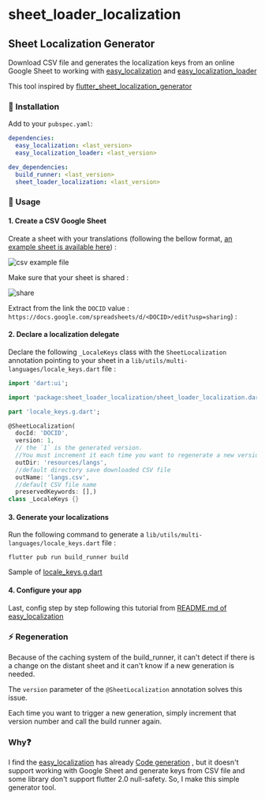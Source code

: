 # sheet_loader_localization

## Sheet Localization Generator

Download CSV file and generates the localization keys from an online Google Sheet to working
with [easy_localization](https://pub.dev/packages/easy_localization)
and [easy_localization_loader](https://pub.dev/packages/easy_localization_loader)

This tool inspired
by [flutter_sheet_localization_generator](https://pub.dev/packages/flutter_sheet_localization_generator)

### 🔩 Installation

Add to your `pubspec.yaml`:

```yaml
dependencies:
  easy_localization: <last_version>
  easy_localization_loader: <last_version>

dev_dependencies:
  build_runner: <last_version>
  sheet_loader_localization: <last_version>
```

### 🔌 Usage

#### 1. Create a CSV Google Sheet

Create a sheet with your translations (following the bellow
format, [an example sheet is available here](https://docs.google.com/spreadsheets/d/1v2Y3e0Uvn0JTwHvsduNT70u7Fy9TG43DIcZYJxPu1ZA/edit?usp=sharing)) :

![csv example file](https://github.com/Hoang-Nguyenn/sheet_loader_localization/raw/main/csv_example.png)

Make sure that your sheet is shared :

![share](https://github.com/Hoang-Nguyenn/sheet_loader_localization/raw/main/share.png)

Extract from the link the `DOCID`
value : `https://docs.google.com/spreadsheets/d/<DOCID>/edit?usp=sharing`) :

#### 2. Declare a localization delegate

Declare the following `_LocaleKeys` class with the `SheetLocalization` annotation pointing to your
sheet in a `lib/utils/multi-languages/locale_keys.dart` file :

```dart
import 'dart:ui';

import 'package:sheet_loader_localization/sheet_loader_localization.dart';

part 'locale_keys.g.dart';

@SheetLocalization(
  docId: 'DOCID',
  version: 1,
  // the `1` is the generated version.
  //You must increment it each time you want to regenerate a new version of the labels.
  outDir: 'resources/langs',
  //default directory save downloaded CSV file
  outName: 'langs.csv',
  //default CSV file name
  preservedKeywords: [],)
class _LocaleKeys {}
```

#### 3. Generate your localizations

Run the following command to generate a `lib/utils/multi-languages/locale_keys.dart` file :

```
flutter pub run build_runner build
```

Sample
of [locale_keys.g.dart](https://github.com/Hoang-Nguyenn/sheet_loader_localization/blob/main/example/lib/utils/multi-languages/locale_keys.g.dart)

#### 4. Configure your app

Last, config step by step following this tutorial
from [README.md of easy_localization ](https://github.com/aissat/easy_localization/blob/develop/README.md)

### ⚡ Regeneration

Because of the caching system of the build_runner, it can't detect if there is a change on the
distant sheet and it can't know if a new generation is needed.

The `version` parameter of the `@SheetLocalization` annotation solves this issue.

Each time you want to trigger a new generation, simply increment that version number and call the
build runner again.

### Why❓️

I find the [easy_localization](https://pub.dev/packages/easy_localization) has
already [Code generation](https://github.com/aissat/easy_localization/blob/develop/README.md#-code-generation)
, but it doesn't support working with Google Sheet and generate keys from CSV file and some library don't support flutter 2.0 null-safety. So, I make this
simple generator tool.
